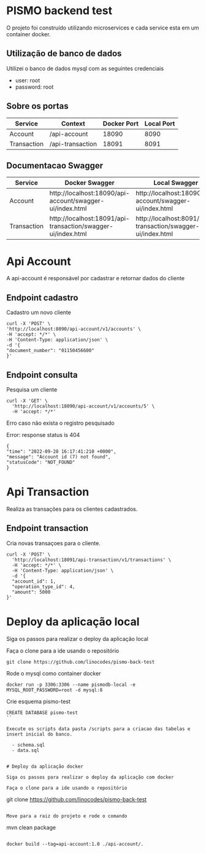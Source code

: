 # PISMO backend test

O projeto foi construído utilizando microservices e cada service esta em um container docker.

## Utilização de banco de dados

Utilizei o banco de dados mysql com as seguintes credenciais

 - user: root
 - password: root

## Sobre os portas

|  Service | Context |  Docker Port | Local Port |
|---|---|---|---|
| Account | /api-account | 18090 | 8090 |
| Transaction | /api-transaction | 18091 | 8091 |

## Documentacao Swagger

|  Service | Docker Swagger | Local Swagger                                                |
|---|----|--------------------------------------------------------------|
| Account |  http://localhost:18090/api-account/swagger-ui/index.html | http://localhost:18090/api-account/swagger-ui/index.html     |   
| Transaction |  http://localhost:18091/api-transaction/swagger-ui/index.html | http://localhost:8091/api-transaction/swagger-ui/index.html  |

# Api Account

A api-account  é responsável por cadastrar e retornar dados do cliente

## Endpoint cadastro

Cadastro um novo cliente

```
curl -X 'POST' \
'http://localhost:8090/api-account/v1/accounts' \
-H 'accept: */*' \
-H 'Content-Type: application/json' \
-d '{
"document_number": "01150456600"
}'
```

## Endpoint consulta

Pesquisa um cliente

```
curl -X 'GET' \
  'http://localhost:18090/api-account/v1/accounts/5' \
  -H 'accept: */*'
```

Erro caso não exista o registro pesquisado

Error: response status is 404

```
{
"time": "2022-09-28 16:17:41:210 +0000",
"message": "Account id (7) not found",
"statusCode": "NOT_FOUND"
}
```

# Api Transaction

Realiza as transações para os clientes cadastrados.

## Endpoint transaction

Cria novas transaçoes para o cliente.


```
curl -X 'POST' \
  'http://localhost:18091/api-transaction/v1/transactions' \
  -H 'accept: */*' \
  -H 'Content-Type: application/json' \
  -d '{
  "account_id": 1,
  "operation_type_id": 4,
  "amount": 5000
}'
```

# Deploy da aplicação local

Siga os passos para realizar o deploy da aplicação local

Faça o clone para a ide usando o repositório

```
git clone https://github.com/linocodes/pismo-back-test
```

Rode o mysql como container docker 

```
docker run -p 3306:3306 --name pismodb-local -e MYSQL_ROOT_PASSWORD=root -d mysql:8
``` 
Crie esquema pismo-test

```
CREATE DATABASE pismo-test
``

Execute os scripts data pasta /scripts para a criacao das tabelas e insert inicial do banco.

  - schema.sql
  - data.sql


# Deploy da aplicação docker

Siga os passos para realizar o deploy da aplicação com docker

Faça o clone para a ide usando o repositório

```
git clone https://github.com/linocodes/pismo-back-test
```

Move para a raiz do projeto e rode o comando

```
mvn clean package
```

docker build --tag=api-account:1.0 ./api-account/.
